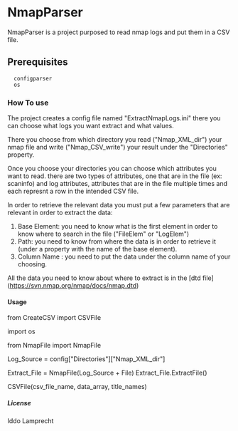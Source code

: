 # NmapParser

NmapParser is a project purposed to read nmap logs and put them in a CSV file.


## Prerequisites
```
  configparser
  os
```


### How To use
 The project creates a config file named "ExtractNmapLogs.ini" there you can choose what logs you want extract and what values.
 
 There you choose from which directory you read ("Nmap_XML_dir") your nmap file and write ("Nmap_CSV_write") your result under the "Directories" property.
 
 Once you choose your directories you can choose which attributes you want to read. there are two types of attributes, one that are in the file (ex: scaninfo) 
 and log attributes, attributes that are in the file multiple times and each represnt a row in the intended CSV file.
 
 In order to retrieve the relevant data you must put a few parameters that are relevant in order to extract the data:
 
 1. Base Element: you need to know what is the first element in order to know where to search in the file ("FileElem" or "LogElem")
 2. Path: you need to know from where the data is in order to retrieve it (under a property with the name of the base element). 
 3. Column Name : you need to put the data under the column name of your choosing.
 
All the data you need to know about where to extract is in the [dtd file] (https://svn.nmap.org/nmap/docs/nmap.dtd)
 
 #### Usage
  from CreateCSV import CSVFile
  
  import os
  
  from NmapFile import NmapFile
  
  Log_Source = config["Directories"]["Nmap_XML_dir"]
  
  Extract_File = NmapFile(Log_Source + File)
  Extract_File.ExtractFile()

  CSVFile(csv_file_name, data_array, title_names)
  
  
##### License

Iddo Lamprecht

  
